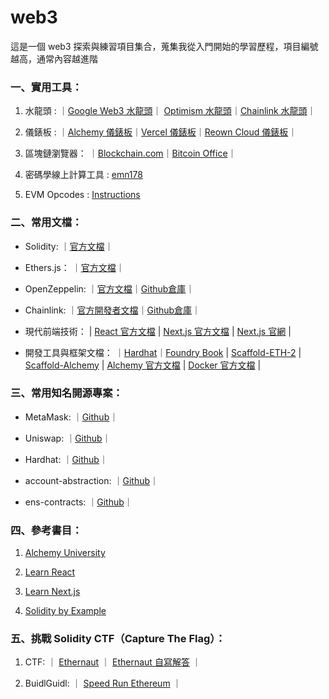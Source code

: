 # web3
這是一個 web3 探索與練習項目集合，蒐集我從入門開始的學習歷程，項目編號越高，通常內容越進階

### 一、實用工具：

1. 水龍頭 : ｜[Google Web3 水龍頭](https://cloud.google.com/application/web3/faucet)｜ [Optimism 水龍頭](https://console.optimism.io/faucet)｜[Chainlink 水龍頭](https://faucets.chain.link/)｜

2. 儀錶板 : ｜[Alchemy 儀錶板](https://dashboard.alchemy.com/?a=)｜[Vercel 儀錶板](https://vercel.com/)｜[Reown Cloud 儀錶板](https://cloud.reown.com/)｜

3. 區塊鏈瀏覽器： ｜[Blockchain.com](https://www.blockchain.com/explorer)｜[Bitcoin Office](https://bitcoin.gob.sv/)｜

4. 密碼學線上計算工具 : [emn178](https://emn178.github.io/online-tools/)

5. EVM Opcodes : [Instructions](https://www.evm.codes/)

### 二、常用文檔：

+ Solidity: ｜[官方文檔](https://soliditylang.org/)｜

+ Ethers.js： ｜[官方文檔](https://docs.ethers.org/v6/)｜

+ OpenZeppelin: ｜[官方文檔](https://docs.openzeppelin.com/)｜[Github倉庫](https://github.com/OpenZeppelin/openzeppelin-contracts)｜

+ Chainlink: ｜[官方開發者文檔](https://docs.chain.link/)｜[Github倉庫](https://github.com/smartcontractkit/chainlink)｜

+ 現代前端技術： | [React 官方文檔](https://react.dev/) | [Next.js 官方文檔](https://nextjs.org/docs) | [Next.js 官網](https://nextjs.org/) |

+ 開發工具與框架文檔： ｜[Hardhat](https://hardhat.org/hardhat-runner/docs/getting-started)｜[Foundry Book](https://book.getfoundry.sh/) | [Scaffold-ETH-2](https://scaffoldeth.io/) | [Scaffold-Alchemy](https://docs.alchemy.com/docs/scaffold-alchemy) | [Alchemy 官方文檔](https://www.alchemy.com/docs) | [Docker 官方文檔](https://docs.docker.com/) |


### 三、常用知名開源專案：

+ MetaMask: ｜[Github](https://github.com/MetaMask)｜

+ Uniswap: ｜[Github](https://github.com/Uniswap)｜

+ Hardhat: ｜[Github](https://github.com/NomicFoundation/hardhat)｜

+ account-abstraction: ｜[Github](https://github.com/eth-infinitism/account-abstraction)｜

+ ens-contracts: ｜[Github](https://github.com/ensdomains/ens-contracts/tree/staging)｜

### 四、參考書目：

1. [Alchemy University](https://www.alchemy.com/university)

2. [Learn React](https://react.dev/learn/describing-the-ui)

3. [Learn Next.js](https://nextjs.org/learn)

4. [Solidity by Example](https://solidity-by-example.org/)

### 五、挑戰 Solidity CTF（Capture The Flag）：

1. CTF: ｜ [Ethernaut](https://ethernaut.openzeppelin.com/) ｜ [Ethernaut 自寫解答](https://github.com/yoyoj1023/ethernaut-level-solutions) ｜

2. BuidlGuidl: ｜ [Speed Run Ethereum](https://speedrunethereum.com/) ｜
